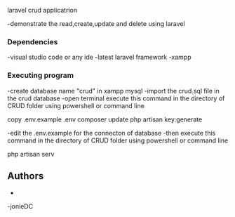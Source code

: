 laravel crud applicatrion

-demonstrate the read,create,update and delete using laravel

### Dependencies
-visual studio code or any ide
-latest laravel framework 
-xampp
### Executing program
-create database name "crud" in xampp mysql
-import the crud.sql file in the crud database
-open terminal execute this command in the directory of CRUD folder using powershell or command line

 copy .env.example .env
 composer update
 php artisan key:generate

-edit the .env.example for the connecton of database
-then execute this command in the directory of CRUD folder using powershell or command line

php artisan serv


## Authors
-
-jonieDC


